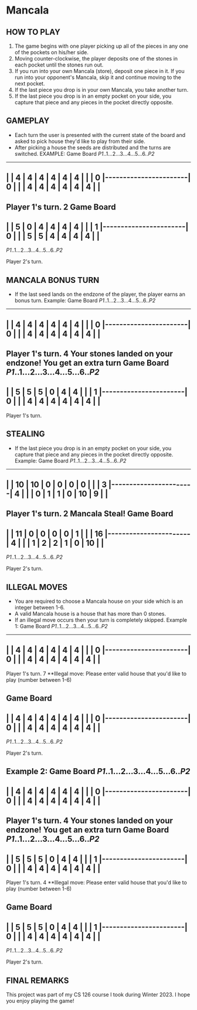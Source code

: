 # Mancala

## HOW TO PLAY
1. The game begins with one player picking up all of the pieces in any one of the pockets on his/her side.
2. Moving counter-clockwise, the player deposits one of the stones in each pocket until the stones run out.
3. If you run into your own Mancala (store), deposit one piece in it. If you run into your opponent's Mancala, skip it and
 continue moving to the next pocket.
4. If the last piece you drop is in your own Mancala, you take another turn.
5. If the last piece you drop is in an empty pocket on your side, you capture that piece and any pieces in the pocket directly
opposite.

## GAMEPLAY
- Each turn the user is presented with the current state of the board and asked to pick house they'd like to play from their side. 
- After picking a house the seeds are distributed and the turns are switched.
EXAMPLE:
Game Board 
*P1*..1...2...3...4...5...6..*P2*
---------------------------------
|   | 4 | 4 | 4 | 4 | 4 | 4 |   |
| 0 |-----------------------| 0 | 
|   | 4 | 4 | 4 | 4 | 4 | 4 |   |
---------------------------------

Player 1's turn.
2
Game Board 
---------------------------------
|   | 5 | 0 | 4 | 4 | 4 | 4 |   |
| 1 |-----------------------| 0 | 
|   | 5 | 5 | 4 | 4 | 4 | 4 |   |
---------------------------------
*P1*..1...2...3...4...5...6..*P2*

Player 2's turn.

## MANCALA BONUS TURN
- If the last seed lands on the endzone of the player, the player earns an bonus turn.
Example:
Game Board 
*P1*..1...2...3...4...5...6..*P2*
---------------------------------
|   | 4 | 4 | 4 | 4 | 4 | 4 |   |
| 0 |-----------------------| 0 | 
|   | 4 | 4 | 4 | 4 | 4 | 4 |   |
---------------------------------

Player 1's turn.
4
Your stones landed on your endzone! You get an extra turn
Game Board 
*P1*..1...2...3...4...5...6..*P2*
---------------------------------
|   | 5 | 5 | 5 | 0 | 4 | 4 |   |
| 1 |-----------------------| 0 | 
|   | 4 | 4 | 4 | 4 | 4 | 4 |   |
---------------------------------

Player 1's turn.

## STEALING 
- If the last piece you drop is in an empty pocket on your side, you capture that piece and any pieces in the pocket directly
opposite.
Example:
Game Board 
*P1*..1...2...3...4...5...6..*P2*
---------------------------------
|   | 10 | 10 | 0 | 0 | 0 | 0 |   |
| 3 |-----------------------| 4 | 
|   | 0 | 1 | 1 | 0 | 10 | 9 |   |
---------------------------------

Player 1's turn.
2
Mancala Steal!
Game Board 
---------------------------------
|   | 11 | 0 | 0 | 0 | 0 | 1 |   |
| 16 |-----------------------| 4 | 
|   | 1 | 2 | 2 | 1 | 0 | 10 |   |
---------------------------------
*P1*..1...2...3...4...5...6..*P2*

Player 2's turn.

## ILLEGAL MOVES
- You are required to choose a Mancala house on your side which is an integer between 1-6.
- A valid Mancala house is a house that has more than 0 stones.
- If an illegal move occurs then your turn is completely skipped.
Example 1:
Game Board 
*P1*..1...2...3...4...5...6..*P2*
---------------------------------
|   | 4 | 4 | 4 | 4 | 4 | 4 |   |
| 0 |-----------------------| 0 | 
|   | 4 | 4 | 4 | 4 | 4 | 4 |   |
---------------------------------

Player 1's turn.
7
**Illegal move: Please enter valid house that you'd like to play (number between 1-6)

Game Board 
---------------------------------
|   | 4 | 4 | 4 | 4 | 4 | 4 |   |
| 0 |-----------------------| 0 | 
|   | 4 | 4 | 4 | 4 | 4 | 4 |   |
---------------------------------
*P1*..1...2...3...4...5...6..*P2*

Player 2's turn.

Example 2:
Game Board 
*P1*..1...2...3...4...5...6..*P2*
---------------------------------
|   | 4 | 4 | 4 | 4 | 4 | 4 |   |
| 0 |-----------------------| 0 | 
|   | 4 | 4 | 4 | 4 | 4 | 4 |   |
---------------------------------

Player 1's turn.
4
Your stones landed on your endzone! You get an extra turn
Game Board 
*P1*..1...2...3...4...5...6..*P2*
---------------------------------
|   | 5 | 5 | 5 | 0 | 4 | 4 |   |
| 1 |-----------------------| 0 | 
|   | 4 | 4 | 4 | 4 | 4 | 4 |   |
---------------------------------

Player 1's turn.
4
**Illegal move: Please enter valid house that you'd like to play (number between 1-6)

Game Board 
---------------------------------
|   | 5 | 5 | 5 | 0 | 4 | 4 |   |
| 1 |-----------------------| 0 | 
|   | 4 | 4 | 4 | 4 | 4 | 4 |   |
---------------------------------
*P1*..1...2...3...4...5...6..*P2*

Player 2's turn.

## FINAL REMARKS
This project was part of my CS 126 course I took during Winter 2023. I hope you enjoy playing the game!
